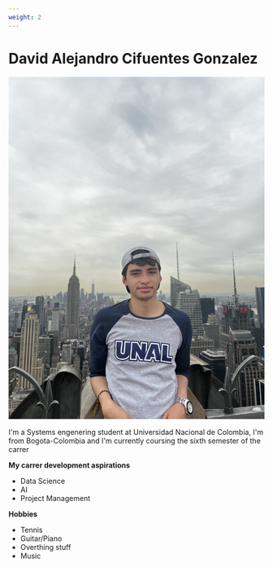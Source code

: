```yaml
---
weight: 2
---
```


# David Alejandro Cifuentes Gonzalez
![imagen David Cifuentes](/content/assets/image/dcifuentesg.jpg)

I'm a Systems engenering student at Universidad Nacional de Colombia, I'm from Bogota-Colombia and I'm currently coursing the sixth semester of the carrer 

**My carrer development aspirations**
- Data Science
- AI
- Project Management

**Hobbies**
- Tennis
- Guitar/Piano
- Overthing stuff
- Music